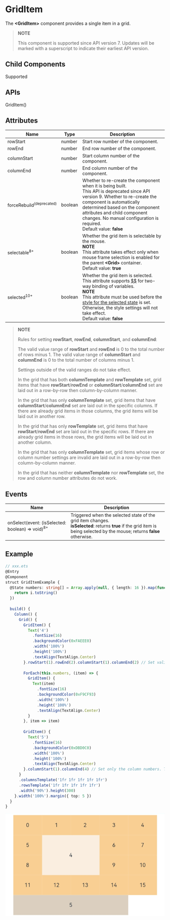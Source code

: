 # GridItem

The **\<GridItem>** component provides a single item in a grid.

>  **NOTE**
>
>  This component is supported since API version 7. Updates will be marked with a superscript to indicate their earliest API version.


## Child Components

Supported


## APIs

GridItem()


## Attributes

| Name| Type| Description|
| -------- | -------- | -------- |
| rowStart | number | Start row number of the component.|
| rowEnd | number | End row number of the component.|
| columnStart | number | Start column number of the component.|
| columnEnd | number | End column number of the component.|
| forceRebuild<sup>(deprecated)</sup> | boolean | Whether to re-create the component when it is being built.<br>This API is deprecated since API version 9. Whether to re-create the component is automatically determined based on the component attributes and child component changes. No manual configuration is required.<br>Default value: **false**|
| selectable<sup>8+</sup> | boolean | Whether the grid item is selectable by the mouse.<br>**NOTE**<br>This attribute takes effect only when mouse frame selection is enabled for the parent **\<Grid>** container.<br>Default value: **true** |
| selected<sup>10+</sup> | boolean | Whether the grid item is selected. This attribute supports [$$](../../quick-start/arkts-two-way-sync.md) for two-way binding of variables.<br>**NOTE**<br>This attribute must be used before the [style for the selected state](./ts-universal-attributes-polymorphic-style.md) is set. Otherwise, the style settings will not take effect.<br>Default value: **false**|

>  **NOTE**
>
>  Rules for setting **rowStart**, **rowEnd**, **columnStart**, and **columnEnd**:
>
>  The valid value range of **rowStart** and **rowEnd** is 0 to the total number of rows minus 1. The valid value range of **columnStart** and **columnEnd** is 0 to the total number of columns minus 1.
>
>  Settings outside of the valid ranges do not take effect.
>
>  In the grid that has both **columnTemplate** and **rowTemplate** set, grid items that have **rowStart**/**rowEnd** or **columnStart**/**columnEnd** set are laid out in a row-by-row then column-by-column manner.
>
>  In the grid that has only **columnTemplate** set, grid items that have **columnStart**/**columnEnd** set are laid out in the specific columns. If there are already grid items in those columns, the grid items will be laid out in another row.
>
>  In the grid that has only **rowTemplate** set, grid items that have **rowStart**/**rowEnd** set are laid out in the specific rows. If there are already grid items in those rows, the grid items will be laid out in another column.
>
>  In the grid that has only **columnTemplate** set, grid items whose row or column number settings are invalid are laid out in a row-by-row then column-by-column manner.
>
>  In the grid that has neither **columnTemplate** nor **rowTemplate** set, the row and column number attributes do not work.


## Events

| Name| Description|
| -------- | -------- |
| onSelect(event: (isSelected: boolean) =&gt; void)<sup>8+</sup> | Triggered when the selected state of the grid item changes.<br>**isSelected**: returns **true** if the grid item is being selected by the mouse; returns **false** otherwise. |


## Example

```ts
// xxx.ets
@Entry
@Component
struct GridItemExample {
  @State numbers: string[] = Array.apply(null, { length: 16 }).map(function (item, i) {
    return i.toString()
  })

  build() {
    Column() {
      Grid() {
        GridItem() {
          Text('4')
            .fontSize(16)
            .backgroundColor(0xFAEEE0)
            .width('100%')
            .height('100%')
            .textAlign(TextAlign.Center)
        }.rowStart(1).rowEnd(2).columnStart(1).columnEnd(2) // Set valid row and column numbers.

        ForEach(this.numbers, (item) => {
          GridItem() {
            Text(item)
              .fontSize(16)
              .backgroundColor(0xF9CF93)
              .width('100%')
              .height('100%')
              .textAlign(TextAlign.Center)
          }
        }, item => item)

        GridItem() {
          Text('5')
            .fontSize(16)
            .backgroundColor(0xDBD0C0)
            .width('100%')
            .height('100%')
            .textAlign(TextAlign.Center)
        }.columnStart(1).columnEnd(4) // Set only the column numbers. The layout does not start from the first column.
      }
      .columnsTemplate('1fr 1fr 1fr 1fr 1fr')
      .rowsTemplate('1fr 1fr 1fr 1fr 1fr')
      .width('90%').height(300)
    }.width('100%').margin({ top: 5 })
  }
}
```

![en-us_image_0000001174582870](figures/en-us_image_0000001174582870.gif)
